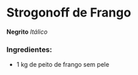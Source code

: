 # Strogonoff de Frango
**Negrito**
_Itálico_

### Ingredientes:
 - 1 kg de peito de frango sem pele
 